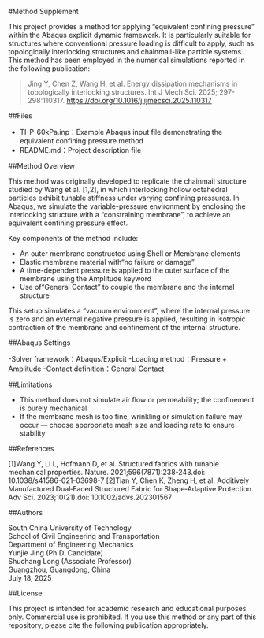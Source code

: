 #Method Supplement

This project provides a method for applying “equivalent confining pressure” within the Abaqus explicit dynamic framework. It is particularly suitable for structures where conventional pressure loading is difficult to apply, such as topologically interlocking structures and chainmail-like particle systems. This method has been employed in the numerical simulations reported in the following publication:

> Jing Y, Chen Z, Wang H, et al. Energy dissipation mechanisms in topologically interlocking structures. Int J Mech Sci. 2025; 297-298:110317. https://doi.org/10.1016/j.ijmecsci.2025.110317

##Files

- TI-P-60kPa.inp：Example Abaqus input file demonstrating the equivalent confining pressure method
- README.md：Project description file

##Method Overview

This method was originally developed to replicate the chainmail structure studied by Wang et al. [1,2], in which interlocking hollow octahedral particles exhibit tunable stiffness under varying confining pressures. In Abaqus, we simulate the variable-pressure environment by enclosing the interlocking structure with a “constraining membrane”, to achieve an equivalent confining pressure effect.

Key components of the method include:
- An outer membrane constructed using Shell or Membrane elements 
- Elastic membrane material with“no failure or damage”
- A time-dependent pressure is applied to the outer surface of the membrane using the Amplitude keyword  
- Use of“General Contact” to couple the membrane and the internal structure  

This setup simulates a “vacuum environment”, where the internal pressure is zero and an external negative pressure is applied, resulting in isotropic contraction of the membrane and confinement of the internal structure.

##Abaqus Settings

-Solver framework：Abaqus/Explicit
-Loading method：Pressure + Amplitude 
-Contact definition：General Contact

##Limitations

- This method does not simulate air flow or permeability; the confinement is purely mechanical  
- If the membrane mesh is too fine, wrinkling or simulation failure may occur — choose appropriate mesh size and loading rate to ensure stability

##References

[1]Wang Y, Li L, Hofmann D, et al. Structured fabrics with tunable mechanical properties. Nature. 2021;596(7871):238-243.doi: 10.1038/s41586-021-03698-7
[2]Tian Y, Chen K, Zheng H, et al. Additively Manufactured Dual‐Faced Structured Fabric for Shape‐Adaptive Protection. Adv Sci. 2023;10(21).doi: 10.1002/advs.202301567

##Authors

South China University of Technology  
School of Civil Engineering and Transportation  
Department of Engineering Mechanics  
Yunjie Jing (Ph.D. Candidate)  
Shuchang Long (Associate Professor)  
Guangzhou, Guangdong, China  
July 18, 2025

##License

This project is intended for academic research and educational purposes only. Commercial use is prohibited. If you use this method or any part of this repository, please cite the following publication appropriately.
